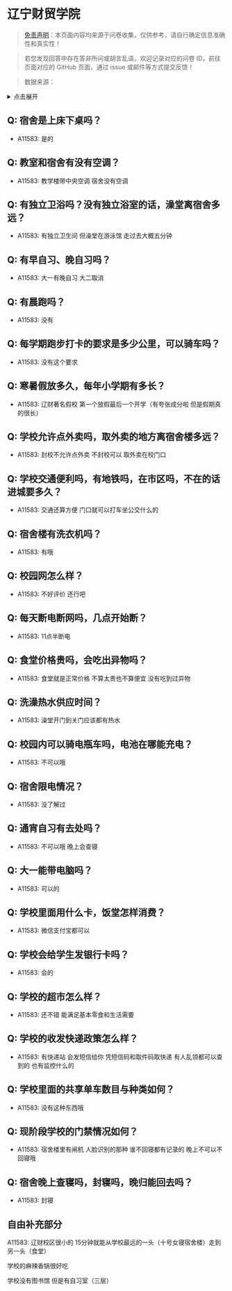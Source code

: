 # 辽宁财贸学院

> [免责声明](https://colleges.chat/#_3)：本页面内容均来源于问卷收集，仅供参考，请自行确定信息准确性和真实性！

> 若您发现回答中存在答非所问或胡言乱语，欢迎记录对应的问卷 ID，前往页面对应的 GitHub 页面，通过 issue 或邮件等方式提交反馈！

> 数据来源：

<details><summary>点击展开</summary>
<ul>
<li>A11583: 匿名 (2022 年 06 月)</li>
</ul>
</details>

## Q: 宿舍是上床下桌吗？

- A11583: 是的

## Q: 教室和宿舍有没有空调？

- A11583: 教学楼带中央空调 宿舍没有空调

## Q: 有独立卫浴吗？没有独立浴室的话，澡堂离宿舍多远？

- A11583: 有独立卫生间 但澡堂在游泳馆 走过去大概五分钟

## Q: 有早自习、晚自习吗？

- A11583: 大一有晚自习 大二取消

## Q: 有晨跑吗？

- A11583: 没有

## Q: 每学期跑步打卡的要求是多少公里，可以骑车吗？

- A11583: 没有这个要求

## Q: 寒暑假放多久，每年小学期有多长？

- A11583: 辽财著名假校 第一个放假最后一个开学（有夸张成分啦 但是假期真的很长）

## Q: 学校允许点外卖吗，取外卖的地方离宿舍楼多远？

- A11583: 封校不允许点外卖 不封校可以 取外卖在校门口

## Q: 学校交通便利吗，有地铁吗，在市区吗，不在的话进城要多久？

- A11583: 交通还算方便 门口就可以打车坐公交什么的

## Q: 宿舍楼有洗衣机吗？

- A11583: 有哦

## Q: 校园网怎么样？

- A11583: 不好评价 还行吧

## Q: 每天断电断网吗，几点开始断？

- A11583: 11点半断电

## Q: 食堂价格贵吗，会吃出异物吗？

- A11583: 食堂就是正常价格 不算太贵也不算便宜 
没有吃到过异物

## Q: 洗澡热水供应时间？

- A11583: 澡堂开门到关门应该都有热水

## Q: 校园内可以骑电瓶车吗，电池在哪能充电？

- A11583: 不可以哦

## Q: 宿舍限电情况？

- A11583: 没了解过

## Q: 通宵自习有去处吗？

- A11583: 不可以哦 晚上会查寝

## Q: 大一能带电脑吗？

- A11583: 可以的

## Q: 学校里面用什么卡，饭堂怎样消费？

- A11583: 微信支付宝都可以

## Q: 学校会给学生发银行卡吗？

- A11583: 会的

## Q: 学校的超市怎么样？

- A11583: 还不错 能满足基本零食和生活需要

## Q: 学校的收发快递政策怎么样？

- A11583: 有快递站 会发短信给你 凭短信码和取件码取快递 有人乱领都可以查到的 也有监控什么的

## Q: 学校里面的共享单车数目与种类如何？

- A11583: 没有这种东西哦

## Q: 现阶段学校的门禁情况如何？

- A11583: 宿舍楼里有闸机 人脸识别的那种 谁不回寝都有记录的 晚上不可以不回寝哦

## Q: 宿舍晚上查寝吗，封寝吗，晚归能回去吗？

- A11583: 封寝

## 自由补充部分

A11583: 辽财校区很小的 15分钟就能从学校最远的一头（十号女寝宿舍楼）走到另一头（食堂） 

学校的麻辣香锅很好吃

学校没有图书馆 但是有自习室（三层）
